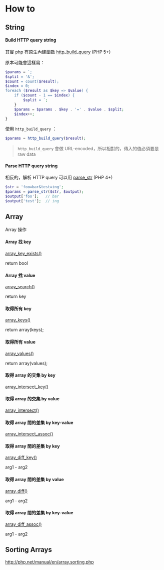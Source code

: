 # How to

## String

#### Build HTTP query string

其實 php 有原生內建函數 [http_build_query](http://php.net/manual/en/function.http-build-query.php) (PHP 5+)

原本可能會這樣寫：

```php
$params = `;
$split = '&';
$count = count($result);
$index = 0;
foreach ($result as $key => $value) {
    if ($count - 1 == $index) {
        $split = `;
    }
    $params = $params . $key . '=' . $value . $split;
    $index++;
}
```

使用 `http_build_query` ：

```php
$params = http_build_query($result);
```

> `http_build_query` 會做 URL-encoded，所以相對的，傳入的值必須要是 raw data

#### Parse HTTP query string

相反的，解析 HTTP query 可以用 [parse_str](http://php.net/manual/en/function.parse-str.php) (PHP 4+)

```php
$str = 'foo=bar&test=ing';
$params = parse_str($str, $output);
$output['foo'];   // bar
$output['test'];  // ing
```

## Array

Array 操作

#### Array 找 key

[array_key_exists()](http://tw1.php.net/manual/en/function.array-key-exists.php)

return bool

#### Array 找 value

[array_search()](http://tw1.php.net/manual/en/function.array-search.php)

return key

#### 取得所有 key

[array_keys()](http://tw1.php.net/manual/en/function.array-keys.php)

return array(keys);

#### 取得所有 value

[array_values()](http://tw1.php.net/manual/en/function.array-values.php)

return array(values);

#### 取得 array 的交集 by key

[array_intersect_key()](http://tw1.php.net/manual/en/function.array-intersect-key.php)

#### 取得 array 的交集 by value

[array_intersect()](http://tw1.php.net/manual/en/function.array-intersect.php)

#### 取得 array 間的差集 by key-value

[array_intersect_assoc()](http://tw1.php.net/manual/en/function.array-intersect-assoc.php)

#### 取得 array 間的差集 by key

[array_diff_key()](http://tw1.php.net/manual/en/function.array-diff-key.php)

arg1 - arg2

#### 取得 array 間的差集 by value

[array_diff()](http://tw1.php.net/manual/en/function.array-diff.php)

arg1 - arg2

#### 取得 array 間的差集 by key-value

[array_diff_assoc()](http://tw1.php.net/manual/en/function.array-diff-assoc.php)

arg1 - arg2

## Sorting Arrays

http://php.net/manual/en/array.sorting.php
